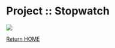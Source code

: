 # Project :: Stopwatch
![](https://img.shields.io/badge/Code-C_Sharp-informational?style=flat&logo=csharp&logoColor=white&color=007acc)

[Return HOME](README.md)



